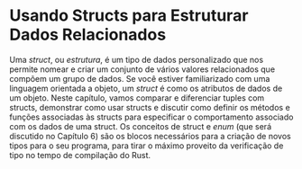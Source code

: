 ﻿# Usando Structs para Estruturar Dados Relacionados

Uma *struct*, ou *estrutura*, é um tipo de dados personalizado que nos permite
nomear e criar um conjunto de vários valores relacionados que compõem um grupo 
de dados. Se você estiver familiarizado com uma linguagem orientada a objeto, 
um *struct* é como os atributos de dados de um objeto. Neste capítulo, vamos 
comparar e diferenciar tuples com structs, demonstrar como usar structs e 
discutir como definir os métodos e funções associadas às structs para 
especificar o comportamento associado com os dados de uma struct. Os conceitos
de struct e *enum* (que será discutido no Capítulo 6) são os blocos necessários 
para a criação de novos tipos para o seu programa, para tirar o máximo proveito
da verificação de tipo no tempo de compilação do Rust.
